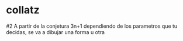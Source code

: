 # collatz
#2 A partir de la conjetura 3n+1 dependiendo de los parametros
que tu decidas, se va a dibujar una forma u otra
